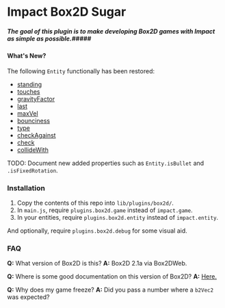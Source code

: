 Impact Box2D Sugar
==========

##### The goal of this plugin is to make developing Box2D games with Impact as simple as possible.#####

#### What's New? ####

The following `Entity` functionally has been restored:
- [standing](http://impactjs.com/documentation/class-reference/entity#standing)
- [touches](http://impactjs.com/documentation/class-reference/entity#touches)
- [gravityFactor](http://impactjs.com/documentation/class-reference/entity#gravityfactor)
- [last](http://impactjs.com/documentation/class-reference/entity#last-x-last-y)
- [maxVel](http://impactjs.com/documentation/class-reference/entity#maxvel-x-maxvel-y)
- [bounciness](http://impactjs.com/documentation/class-reference/entity#bounciness)
- [type](http://impactjs.com/documentation/class-reference/entity#type)
- [checkAgainst](http://impactjs.com/documentation/class-reference/entity#checkagainst)
- [check](http://impactjs.com/documentation/class-reference/entity#check)
- [collideWith](http://impactjs.com/documentation/class-reference/entity#collidewith)

TODO: Document new added properties such as `Entity.isBullet` and `.isFixedRotation`.

### Installation ###

1. Copy the contents of this repo into `lib/plugins/box2d/`.
2. In `main.js`, require `plugins.box2d.game` instead of `impact.game`.
3. In your entities, require `plugins.box2d.entity` instead of `impact.entity`.

And optionally, require `plugins.box2d.debug` for some visual aid.

### FAQ ###

**Q:** What version of Box2D is this?
**A:** Box2D 2.1a via Box2DWeb.

**Q:** Where is some good documentation on this version of Box2D?
**A:** [Here.](http://www.box2dflash.org/docs/2.1a/reference/)

**Q:** Why does my game freeze?
**A:** Did you pass a number where a `b2Vec2` was expected?
